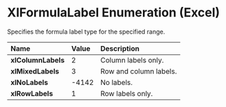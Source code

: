 
# XlFormulaLabel Enumeration (Excel)

Specifies the formula label type for the specified range.



|**Name**|**Value**|**Description**|
|:-----|:-----|:-----|
|**xlColumnLabels**|2|Column labels only.|
|**xlMixedLabels**|3|Row and column labels.|
|**xlNoLabels**|-4142|No labels.|
|**xlRowLabels**|1|Row labels only.|
